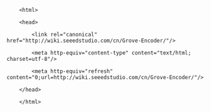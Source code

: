 <!DOCTYPE html>
        <html>
        <head>
            <link rel="canonical" href="http://wiki.seeedstudio.com/cn/Grove-Encoder/"/>
            <meta http-equiv="content-type" content="text/html; charset=utf-8"/>
            <meta http-equiv="refresh" content="0;url=http://wiki.seeedstudio.com/cn/Grove-Encoder/"/>
        </head>
        </html>
